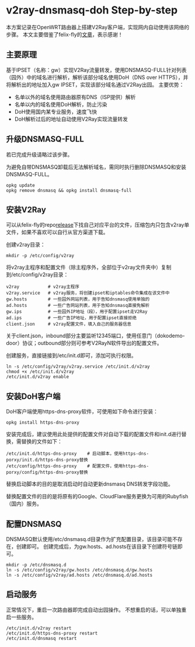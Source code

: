 # v2ray-dnsmasq-doh Step-by-step

本方案记录在OpenWRT路由器上搭建V2Ray客户端，实现网内自动使用该网络的步骤。
本文主要借鉴了felix-fly的[文章](https://github.com/felix-fly/v2ray-openwrt/blob/master/README.md)，表示感谢！

## 主要原理

基于IPSET（名称：gw）实现V2Ray流量转发，使用DNSMASQ-FULL针对列表（园外）中的域名进行解析，解析该部分域名使用DoH（DNS over HTTPS），并将解析出的地址加入gw IPSET，实现该部分域名通过V2Ray出园。
主要优势：
* 名单以外的域名使用路由器原有DNS（ISP提供）解析
* 名单以内的域名使用DoH解析，防止污染
* DoH使用国内某专业服务，速度飞快
* DoH解析过后的地址自动使用V2Ray实现流量转发

## 升级DNSMASQ-FULL

若已完成升级请略过该步骤。

为避免自带DNSMASQ卸载后无法解析域名，需同时执行删除DNSMASQ和安装DNSMASQ-FULL。
```shell
opkg update
opkg remove dnsmasq && opkg install dnsmasq-full
```

## 安装V2Ray

可以从felix-fly的repo[release](https://github.com/felix-fly/v2ray-openwrt/releases)下找自己对应平台的文件，压缩包内只包含v2ray单文件，如果不喜欢可以自行从官方渠道下载。

创建v2ray目录：
```shell
mkdir -p /etc/config/v2ray
```

将v2ray主程序和配置文件（除主程序外，全部位于v2ray文件夹中）复制到/etc/config/v2ray目录：
```shell
v2ray           # v2ray主程序
v2ray.service   # v2ray服务，将创建ipset和iptables命令集成在该文件中
gw.hosts        # 一些园外网站列表，用于告知dnsmasq使用单独的
ad.hosts        # 一些广告网站列表，用于告知dnsmasq直接免解析
gw.ips          # 一些园外IP地址（段），用于配置ipset走V2Ray
ad.ips          # 一些广告IP地址，用于配置ipset直接拒绝
client.json     # v2ray配置文件，填入自己的服务器信息
```

关于client.json，inbound部分主要监听12345端口，使用任意门（dokodemo-door）协议；outbound部分则可参考V2RayN软件导出的配置文件。

创建服务，直接链接到/etc/init.d即可，添加可执行权限。
```shell
ln -s /etc/config/v2ray/v2ray.service /etc/init.d/v2ray
chmod +x /etc/init.d/v2ray
/etc/init.d/v2ray enable
```

## 安装DoH客户端

DoH客户端使用https-dns-proxy软件，可使用如下命令进行安装：
```shell
opkg install https-dns-proxy
```
安装完成后，建议使用此处提供的配置文件对自动下载的配置文件和init.d进行替换，需替换的文件如下：
```shell
/etc/init.d/https-dns-proxy    # 启动脚本，使用https-dns-porxy/init.d/https-dns-proxy替换
/etc/config/https-dns-proxy    # 配置文件，使用https-dns-porxy/config/https-dns-proxy替换
```
替换启动脚本的目的是取消启动时自动更新dnsmasq DNS转发字段功能。

替换配置文件的目的是将原有的Google、CloudFlare服务更换为可用的Rubyfish（国内）服务。


## 配置DNSMASQ

DNSMASQ默认使用/etc/dnsmasq.d目录作为扩充配置目录，该目录可能不存在，创建即可。
创建完成后，为gw.hosts、ad.hosts在该目录下创建符号链即可。
```shell
mkdir -p /etc/dnsmasq.d
ln -s /etc/config/v2ray/gw.hosts /etc/dnsmasq.d/gw.hosts
ln -s /etc/config/v2ray/ad.hosts /etc/dnsmasq.d/ad.hosts
```

## 启动服务

正常情况下，重启一次路由器即完成自动出园操作。
不想重启的话，可以单独重启一些服务。
```shell
/etc/init.d/v2ray restart
/etc/init.d/https-dns-proxy restart
/etc/init.d/dnsmasq restart
```
